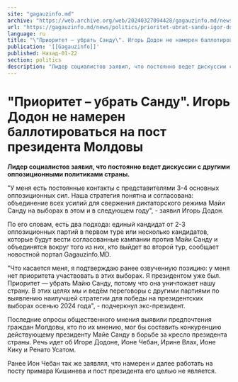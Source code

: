 ```yaml
---
site: "gagauzinfo.md"
archive: "https://web.archive.org/web/20240327094428/gagauzinfo.md/news/politics/prioritet-ubrat-sandu-igor-dodon-ne-nameren-ballotirovatsya-na-post-prezidenta-moldovi"
url: "https://gagauzinfo.md/news/politics/prioritet-ubrat-sandu-igor-dodon-ne-nameren-ballotirovatsya-na-post-prezidenta-moldovi"
language: ru
title: "\"Приоритет – убрать Санду\". Игорь Додон не намерен баллотироваться на пост президента Молдовы"
publication: '[[Gagauzinfo]]'
published: Назад-01-22
section: politics
description: "Лидер социалистов заявил, что постоянно ведет дискуссии с другими оппозиционными политиками страны."
---
```


# "Приоритет – убрать Санду". Игорь Додон не намерен баллотироваться на пост президента Молдовы

**Лидер социалистов заявил, что постоянно ведет дискуссии с другими оппозиционными политиками страны.**

"У меня есть постоянные контакты с представителями 3-4 основных оппозиционных сил. Наша стратегия понятна и согласована: объединение всех усилий для свержения диктаторского режима Майи Санду на выборах в этом и в следующем году", - заявил Игорь Додон.

По его словам, есть два подхода: единый кандидат от 2-3 оппозиционных партий в первом туре или несколько кандидатов, которые будут вести согласованные кампании против Майи Санду и объединятся вокруг того из них, кто выйдет во второй тур, сообщает новостной портал Gagauzinfo.MD.

"Что касается меня, я подтверждаю ранее озвученную позицию: у меня нет приоритета участвовать в этих выборах. Я президентом уже был. Приоритет — убрать Майю Санду, потому что она уничтожает нашу страну. В этих целях мы и ведём переговоры с другими партиями по выявлению наилучшей стратегии для победы на президентских выборах осенью 2024 года", - подчеркнул экс-президент.

Последние опросы общественного мнения выявили предпочтения граждан Молдовы, кто по их мнению, мог бы составить конкуренцию действующему президенту Майе Санду в борьбе за кресло президента страны. Речь идет об Игоре Додоне, Ионе Чебан, Ирине Влах, Ионе Кику и Ренато Усатом.

Ранее Ион Чебан так же заявлял, что намерен и далее работать на посту примара Кишинева и пост президента его целью не является.